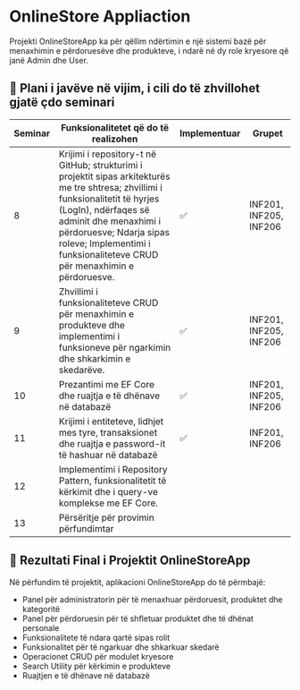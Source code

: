 ﻿# OnlineStore Appliaction

Projekti OnlineStoreApp ka për qëllim ndërtimin e një sistemi bazë për menaxhimin e përdoruesëve dhe produkteve, i ndarë në dy role kryesore që janë Admin dhe User.

## 📅 Plani i javëve në vijim, i cili do të zhvillohet gjatë çdo seminari


| Seminar | Funksionalitetet që do të realizohen | Implementuar | Grupet |
|---------|------------------------------------------------------------------------------------------------------|--------------|--------|
| 8       | Krijimi i repository-t në GitHub; strukturimi i projektit sipas arkitekturës me tre shtresa; zhvillimi i funksionalitetit të hyrjes (LogIn), ndërfaqes së adminit dhe menaxhimi i përdoruesve; Ndarja sipas roleve; Implementimi i funksionaliteteve CRUD për menaxhimin e përdoruesve.  |      ✅         |  INF201, INF205, INF206      |
| 9       | Zhvillimi i funksionaliteteve CRUD për menaxhimin e produkteve dhe implementimi i funksioneve për ngarkimin dhe shkarkimin e skedarëve.  |       ✅       |     INF201, INF205, INF206       |
| 10      | Prezantimi me EF Core dhe ruajtja e të dhënave në databazë |        ✅        |      INF201, INF205, INF206  |
| 11      | Krijimi i entiteteve, lidhjet mes tyre, transaksionet dhe ruajtja e password-it të hashuar në databazë  |     ✅          |    INF201, INF206    |
| 12      | Implementimi i Repository Pattern, funksionalitetit të kërkimit dhe i query-ve komplekse me EF Core. |              |        |
| 13      | Përsëritje për provimin përfundimtar|              |        |



## 🎯 Rezultati Final i Projektit OnlineStoreApp

Në përfundim të projektit, aplikacioni OnlineStoreApp do të përmbajë:
- Panel për administratorin për të menaxhuar përdoruesit, produktet dhe kategoritë
- Panel për përdoruesin për të shfletuar produktet dhe të dhënat personale
- Funksionalitete të ndara qartë sipas rolit
- Funksionalitet për të ngarkuar dhe shkarkuar skedarë 
- Operacionet CRUD për modulet kryesore
- Search Utility për kërkimin e produkteve
- Ruajtjen e të dhënave në databazë

